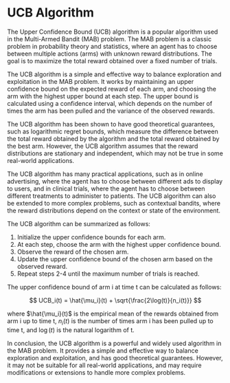 # UCB Algorithm

The Upper Confidence Bound (UCB) algorithm is a popular algorithm used in the Multi-Armed Bandit (MAB) problem. The MAB problem is a classic problem in probability theory and statistics, where an agent has to choose between multiple actions (arms) with unknown reward distributions. The goal is to maximize the total reward obtained over a fixed number of trials.

The UCB algorithm is a simple and effective way to balance exploration and exploitation in the MAB problem. It works by maintaining an upper confidence bound on the expected reward of each arm, and choosing the arm with the highest upper bound at each step. The upper bound is calculated using a confidence interval, which depends on the number of times the arm has been pulled and the variance of the observed rewards.

The UCB algorithm has been shown to have good theoretical guarantees, such as logarithmic regret bounds, which measure the difference between the total reward obtained by the algorithm and the total reward obtained by the best arm. However, the UCB algorithm assumes that the reward distributions are stationary and independent, which may not be true in some real-world applications.

The UCB algorithm has many practical applications, such as in online advertising, where the agent has to choose between different ads to display to users, and in clinical trials, where the agent has to choose between different treatments to administer to patients. The UCB algorithm can also be extended to more complex problems, such as contextual bandits, where the reward distributions depend on the context or state of the environment.

The UCB algorithm can be summarized as follows:

1. Initialize the upper confidence bounds for each arm.
2. At each step, choose the arm with the highest upper confidence bound.
3. Observe the reward of the chosen arm.
4. Update the upper confidence bound of the chosen arm based on the observed reward.
5. Repeat steps 2-4 until the maximum number of trials is reached.

The upper confidence bound of arm i at time t can be calculated as follows:

$$ UCB_i(t) = \hat{\mu_i}(t) + \sqrt{\frac{2\log(t)}{n_i(t)}} $$

where $\hat{\mu_i}(t)$ is the empirical mean of the rewards obtained from arm i up to time t, $n_i(t)$ is the number of times arm i has been pulled up to time t, and $\log(t)$ is the natural logarithm of t.

In conclusion, the UCB algorithm is a powerful and widely used algorithm in the MAB problem. It provides a simple and effective way to balance exploration and exploitation, and has good theoretical guarantees. However, it may not be suitable for all real-world applications, and may require modifications or extensions to handle more complex problems.
